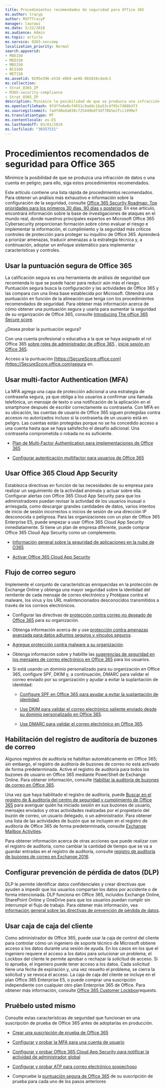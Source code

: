 ```yaml
---
title: Procedimientos recomendados de seguridad para Office 365
ms.author: tracyp
author: MSFTTracyP
manager: laurawi
ms.date: 5/22/2018
ms.audience: Admin
ms.topic: article
ms.service: O365-seccomp
localization_priority: Normal
search.appverid:
- MOE150
- MED150
- MBS150
- BCS160
- MET150
ms.assetid: 9295e396-e53d-49b9-ae9b-0b5828cdedc3
ms.collection:
- Strat_O365_IP
- M365-security-compliance
- Strat_O365_IP
description: Minimice la posibilidad de que se produzca una infracción de datos o una cuenta en peligro; para ello, siga estos procedimientos recomendados.
ms.openlocfilehash: 97dffe6e0cf4551c9addc1ba53c4f95c7d88b3f3
ms.sourcegitcommit: 7adfd8eda038cf25449bdf3df78b5e2fcc1999e7
ms.translationtype: MT
ms.contentlocale: es-ES
ms.lasthandoff: 03/01/2019
ms.locfileid: "30357531"
---
```

# <a name="security-best-practices-for-office-365"></a>Procedimientos recomendados de seguridad para Office 365

Minimice la posibilidad de que se produzca una infracción de datos o una cuenta en peligro; para ello, siga estos procedimientos recomendados.
  
Este artículo contiene una lista rápida de procedimientos recomendados. Para obtener un análisis más exhaustivo e información sobre la configuración de la seguridad, consulte [Office 365 Security Roadmap: Top prioridades para los primeros 30 días, 90 días y posterior](security-roadmap.md). En ese artículo, encontrará información sobre la base de investigaciones de ataques en el mundo real, donde nuestros principales expertos en Microsoft Office 365 Cybersecurity proporcionan formación sobre cómo evaluar el riesgo e implementar la información, el cumplimiento y la seguridad más críticos controles de protección para proteger su inquilino de Office 365. Aprenderá a priorizar amenazas, traducir amenazas a la estrategia técnica y, a continuación, adoptar un enfoque sistemático para implementar características y controles.
  
## <a name="use-office-365-secure-score"></a>Usar la puntuación segura de Office 365

La calificación segura es una herramienta de análisis de seguridad que recomienda lo que se puede hacer para reducir aún más el riesgo. Puntuación segura busca la configuración y las actividades de Office 365 y las compara con una línea base establecida por Microsoft. Obtendrá una puntuación en función de la alineación que tenga con los procedimientos recomendados de seguridad. Para obtener más información acerca de cómo obtener una puntuación segura y usarla para aumentar la seguridad de su organización de Office 365, consulte [Introducing The office 365 Secure score](office-365-secure-score.md).
  
¿Desea probar la puntuación segura?
  
Con una cuenta profesional o educativa a la que se haya asignado el rol Office 365 [sobre roles de administrador de office 365](https://support.office.com/article/da585eea-f576-4f55-a1e0-87090b6aaa9d) , [inicie sesión en Office 365](https://www.office.com/signin).
  
Acceso a la puntuación [https://SecureScore.office.com](https://SecureScore.office.com)segura en.
  
## <a name="use-multi-factor-authentication-mfa"></a>Usar multi-factor Authentication (MFA)

La MFA agrega una capa de protección adicional a una estrategia de contraseña segura, ya que obliga a los usuarios a confirmar una llamada telefónica, un mensaje de texto o una notificación de la aplicación en el smartphone después de escribir correctamente su contraseña. Con MFA en su ubicación, las cuentas de usuario de Office 365 siguen protegidas contra accesos no autorizados incluso si la contraseña de un usuario está en peligro. Las cuentas están protegidas porque no se ha concedido acceso a una cuenta hasta que se haya satisfecho el desafío adicional. Una contraseña comprometida o robada no es suficiente.
  
- [Plan de Multi-Factor Authentication para implementaciones de Office 365](https://support.office.com/article/043807b2-21db-4d5c-b430-c8a6dee0e6ba)

- [Configurar autenticación multifactor para usuarios de Office 365](https://support.office.com/article/8f0454b2-f51a-4d9c-bcde-2c48e41621c6)

## <a name="use-office-365-cloud-app-security"></a>Usar Office 365 Cloud App Security

Establezca directivas en función de las necesidades de su empresa para realizar un seguimiento de la actividad anómala y actuar sobre ella. Configurar alertas con Office 365 Cloud App Security para que los administradores puedan revisar la actividad de los usuarios inusual o arriesgada, como descargar grandes cantidades de datos, varios intentos de inicio de sesión incorrectos o inicios de sesión de una dirección IP desconocida o peligrosa. Para las organizaciones con un plan de Office 365 Enterprise E5, puede empezar a usar Office 365 Cloud App Security inmediatamente. Si tiene un plan de empresa diferente, puede comprar Office 365 Cloud App Security como un complemento.
  
- [Información general sobre la seguridad de aplicaciones en la nube de O365](office-365-cas-overview.md)

- [Activar Office 365 Cloud App Security](turn-on-office-365-cas.md)

## <a name="secure-mail-flow"></a>Flujo de correo seguro

Implemente el conjunto de características enriquecidas en la protección de Exchange Online y obtenga una mayor seguridad sobre la identidad del remitente de cada mensaje de correo electrónico y Protéjase contra el malware, los virus y los URL malintencionados desconocidos transmitidos a través de los correos electrónicos.
  
- Configurar las directivas de [protección contra correo no deseado de Office 365](anti-spam-protection.md) para su organización.

- Obtenga información acerca de y use [protección contra amenazas avanzada para datos adjuntos seguros y vínculos seguros](https://technet.microsoft.com/library/mt148491.aspx).

- [Agregue protección contra malware a su organización](https://technet.microsoft.com/en-us/library/jj200669%28v=exchg.150%29.aspx).

- Obtenga información sobre y habilite las [sugerencias de seguridad en los mensajes de correo electrónico en Office 365](safety-tips-in-office-365.md) para los usuarios.

- Si está usando un dominio personalizado para su organización en Office 365, configure SPF, DKIM y, a continuación, DMARC para validar el correo enviado por su organización y ayudar a evitar la suplantación de identidad:

  - [Configure SPF en Office 365 para ayudar a evitar la suplantación de identidad](https://docs.microsoft.com/office365/SecurityCompliance/set-up-spf-in-office-365-to-help-prevent-spoofing).

  - [Use DKIM para validar el correo electrónico saliente enviado desde su dominio personalizado en Office 365](https://docs.microsoft.com/office365/SecurityCompliance/set-up-spf-in-office-365-to-help-prevent-spoofing).

  - [Use DMARC para validar el correo electrónico en Office 365](https://technet.microsoft.com/library/mt734386%28v=exchg.150%29.aspx).

## <a name="enable-mailbox-audit-logging"></a>Habilitación del registro de auditoría de buzones de correo

Algunos registros de auditoría se habilitan automáticamente en Office 365; sin embargo, el registro de auditoría de buzones de correo no está activado de forma predeterminada. Active el registro de auditoría para todos los buzones de usuario en Office 365 mediante PowerShell de Exchange Online. Para obtener información, consulte [Habilitar la auditoría de buzones de correo en Office 365](https://go.microsoft.com/fwlink/p/?LinkID=626109).
  
Una vez que haya habilitado el registro de auditoría, puede [Buscar en el registro de &amp; auditoría del centro de seguridad y cumplimiento de Office 365](search-the-audit-log-in-security-and-compliance.md) para averiguar quién ha iniciado sesión en sus buzones de usuario, mensajes enviados y otras actividades realizadas por el propietario del buzón de correo, un usuario delegado, o un administrador. Para obtener una lista de las actividades de buzón que se incluyen en el registro de auditoría de Office 365 de forma predeterminada, consulte [Exchange Mailbox Activities](search-the-audit-log-in-security-and-compliance.md#exchange-mailbox-activities).
  
Para obtener información acerca de otras acciones que puede realizar con el registro de auditoría, como cambiar la cantidad de tiempo que se va a guardar entradas en el registro de auditoría, consulte [registro de auditoría de buzones de correo en Exchange 2016](https://technet.microsoft.com/en-us/library/ff459237%28v=exchg.160%29.aspx).
  
## <a name="configure-data-loss-prevention-dlp"></a>Configurar prevención de pérdida de datos (DLP)

DLP le permite identificar datos confidenciales y crear directivas que ayuden a impedir que los usuarios compartan los datos por accidente o de forma intencionada. DLP funciona en Office 365, incluidos Exchange Online, SharePoint Online y OneDrive para que los usuarios puedan cumplir sin interrumpir el flujo de trabajo. Para obtener más información, vea [información general sobre las directivas de prevención de pérdida de datos](data-loss-prevention-policies.md).
  
## <a name="use-customer-lockbox"></a>Usar caja de caja del cliente

Como administrador de Office 365, puede usar la caja de control del cliente para controlar cómo un ingeniero de soporte técnico de Microsoft obtiene acceso a los datos durante una sesión de ayuda. En los casos en los que el ingeniero requiere el acceso a los datos para solucionar un problema, el Lockbox del cliente le permite aprobar o rechazar la solicitud de acceso. Si lo aprueba, el ingeniero puede tener acceso a los datos. Cada solicitud tiene una fecha de expiración y, una vez resuelto el problema, se cierra la solicitud y se revoca el acceso. La caja de caja del cliente se incluye en el plan Office 365 Enterprise E5, o puede comprar una suscripción independiente con cualquier otro plan Enterprise 365 de Office. Para obtener más información, consulte [Office 365 Customer Lockbox](https://support.office.com/article/36f9cdd1-e64c-421b-a7e4-4a54d16440a2)requests.
  
## <a name="try-it-yourself"></a>Pruébelo usted mismo
<a name="SecureScore"> </a>

Consulte estas características de seguridad que funcionan en una suscripción de prueba de Office 365 antes de adoptarlas en producción.
  
- [Crear una suscripción de prueba de Office 365](https://technet.microsoft.com/library/mt736406.aspx)

- [Configurar y probar la MFA para una cuenta de usuario](https://technet.microsoft.com/library/mt492459.aspx)

- [Configurar y probar Office 365 Cloud App Security para notificar la actividad de administrador global](https://technet.microsoft.com/library/mt757250.aspx)

- [Configurar y probar ATP para correo electrónico sospechoso](https://technet.microsoft.com/library/mt490479.aspx)

- Compruebe la [puntuación segura de Office 365](https://securescore.office.com/) de su suscripción de prueba para cada uno de los pasos anteriores